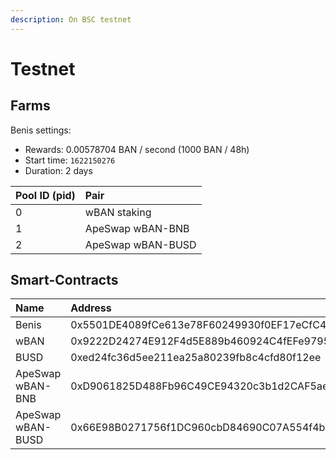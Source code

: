 ```yaml
---
description: On BSC testnet
---
```


# Testnet

## Farms

Benis settings:

* Rewards: 0.00578704 BAN / second \(1000 BAN / 48h\)
* Start time: `1622150276`
* Duration: 2 days

| Pool ID \(pid\) | Pair |
| :--- | :--- |
| 0 | wBAN staking |
| 1 | ApeSwap wBAN-BNB |
| 2 | ApeSwap wBAN-BUSD |

## Smart-Contracts

| Name | Address |
| :--- | :--- |
| Benis | 0x5501DE4089fCe613e78F60249930f0EF17eCfC4f |
| wBAN | 0x9222D24274E912F4d5E889b460924C4fEFe97954 |
| BUSD | 0xed24fc36d5ee211ea25a80239fb8c4cfd80f12ee |
| ApeSwap wBAN-BNB | 0xD9061825D488Fb96C49CE94320c3b1d2CAF5aeA6 |
| ApeSwap wBAN-BUSD | 0x66E98B0271756f1DC960cbD84690C07A554f4bcc |

